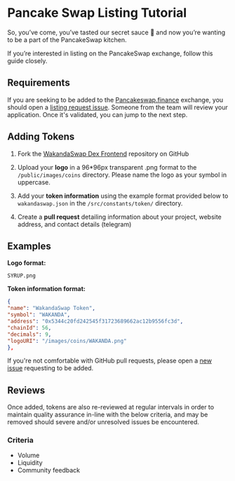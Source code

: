 # Pancake Swap Listing Tutorial

So, you’ve come, you’ve tasted our secret sauce 🥞 and now you’re wanting to be a part of the PancakeSwap kitchen.

If you’re interested in listing on the PancakeSwap exchange, follow this guide closely.

## Requirements

If you are seeking to be added to the [Pancakeswap.finance](https://pancakeswap.finance/) exchange, you should open a [listing request issue](https://github.com/pancakeswap/pancake-swap-interface/issues/new?assignees=Chef-Chungus&labels=listing&template=listing-request.md&title=%5BListing%5D+Request+listing+for+%7BADD+TOKEN+NAME+HERE%7D). Someone from the team will review your application. Once it's validated, you can jump to the next step.

## Adding Tokens

1. Fork the [WakandaSwap Dex Frontend](https://github.com/wakandaswap/wakanda-frontend-dex/) repository on GitHub
2. Upload your **logo** in a 96\*96px transparent .png format to the `/public/images/coins` directory. Please name the logo as your symbol in uppercase.

3. Add your **token information** using the example format provided below to `wakandaswap.json` in the `/src/constants/token/` directory.

4. Create a **pull request** detailing information about your project, website address, and contact details (telegram)

## Examples

**Logo format:**

`SYRUP.png`

**Token information format:**

```json
{
"name": "WakandaSwap Token",
"symbol": "WAKANDA",
"address": "0x5344c20fd242545f31723689662ac12b9556fc3d",
"chainId": 56,
"decimals": 9,
"logoURI": "/images/coins/WAKANDA.png"
},
```

If you're not comfortable with GitHub pull requests, please open a [new issue](https://github.com/wakandaswap/wakanda-frontend-dex/issues/new) requesting to be added.

## Reviews

Once added, tokens are also re-reviewed at regular intervals in order to maintain quality assurance in-line with the below criteria, and may be removed should severe and/or unresolved issues be encountered.

### Criteria

- Volume
- Liquidity
- Community feedback
